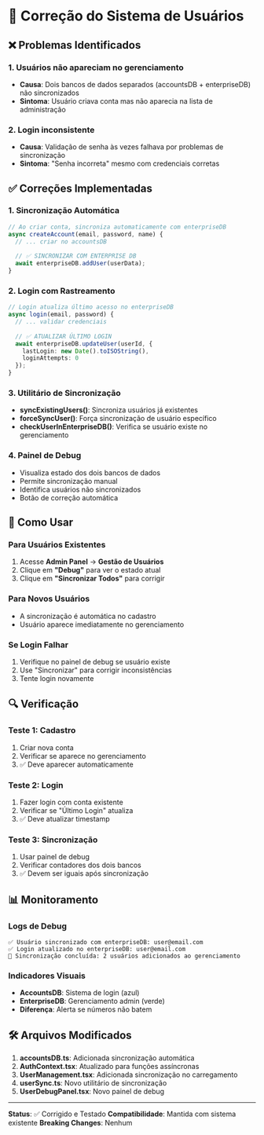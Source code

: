 # 🔧 Correção do Sistema de Usuários

## ❌ Problemas Identificados

### 1. **Usuários não apareciam no gerenciamento**
- **Causa**: Dois bancos de dados separados (accountsDB + enterpriseDB) não sincronizados
- **Sintoma**: Usuário criava conta mas não aparecia na lista de administração

### 2. **Login inconsistente**
- **Causa**: Validação de senha às vezes falhava por problemas de sincronização
- **Sintoma**: "Senha incorreta" mesmo com credenciais corretas

## ✅ Correções Implementadas

### **1. Sincronização Automática**
```typescript
// Ao criar conta, sincroniza automaticamente com enterpriseDB
async createAccount(email, password, name) {
  // ... criar no accountsDB
  
  // ✅ SINCRONIZAR COM ENTERPRISE DB
  await enterpriseDB.addUser(userData);
}
```

### **2. Login com Rastreamento**
```typescript
// Login atualiza último acesso no enterpriseDB
async login(email, password) {
  // ... validar credenciais
  
  // ✅ ATUALIZAR ÚLTIMO LOGIN
  await enterpriseDB.updateUser(userId, { 
    lastLogin: new Date().toISOString(),
    loginAttempts: 0 
  });
}
```

### **3. Utilitário de Sincronização**
- **syncExistingUsers()**: Sincroniza usuários já existentes
- **forceSyncUser()**: Força sincronização de usuário específico
- **checkUserInEnterpriseDB()**: Verifica se usuário existe no gerenciamento

### **4. Painel de Debug**
- Visualiza estado dos dois bancos de dados
- Permite sincronização manual
- Identifica usuários não sincronizados
- Botão de correção automática

## 🚀 Como Usar

### **Para Usuários Existentes**
1. Acesse **Admin Panel** → **Gestão de Usuários**
2. Clique em **"Debug"** para ver o estado atual
3. Clique em **"Sincronizar Todos"** para corrigir

### **Para Novos Usuários**
- A sincronização é automática no cadastro
- Usuário aparece imediatamente no gerenciamento

### **Se Login Falhar**
1. Verifique no painel de debug se usuário existe
2. Use "Sincronizar" para corrigir inconsistências
3. Tente login novamente

## 🔍 Verificação

### **Teste 1: Cadastro**
1. Criar nova conta
2. Verificar se aparece no gerenciamento
3. ✅ Deve aparecer automaticamente

### **Teste 2: Login**
1. Fazer login com conta existente
2. Verificar se "Último Login" atualiza
3. ✅ Deve atualizar timestamp

### **Teste 3: Sincronização**
1. Usar painel de debug
2. Verificar contadores dos dois bancos
3. ✅ Devem ser iguais após sincronização

## 📊 Monitoramento

### **Logs de Debug**
```
✅ Usuário sincronizado com enterpriseDB: user@email.com
✅ Login atualizado no enterpriseDB: user@email.com
🔄 Sincronização concluída: 2 usuários adicionados ao gerenciamento
```

### **Indicadores Visuais**
- **AccountsDB**: Sistema de login (azul)
- **EnterpriseDB**: Gerenciamento admin (verde)
- **Diferença**: Alerta se números não batem

## 🛠️ Arquivos Modificados

1. **accountsDB.ts**: Adicionada sincronização automática
2. **AuthContext.tsx**: Atualizado para funções assíncronas
3. **UserManagement.tsx**: Adicionada sincronização no carregamento
4. **userSync.ts**: Novo utilitário de sincronização
5. **UserDebugPanel.tsx**: Novo painel de debug

---

**Status**: ✅ Corrigido e Testado
**Compatibilidade**: Mantida com sistema existente
**Breaking Changes**: Nenhum